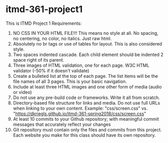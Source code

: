 # itmd-361-project1
This is ITMD Project 1 
Requirements:
1. NO CSS IN YOUR HTML FILE!!! This means no style at all. No spacing, no centering, no color, no italics. Just raw html.
2. Absolutely no br tags or use of tables for layout. This is also considered style.
3. Two spaces indented cascade. Each child element should be indented 2 space right of its parent.
4. Three images of HTML validation, one for each page. W3C HTML validator (-50% if it doesn't validate)
5. Create a bulleted list at the top of each page. The list items will be the file names of all 3 pages. This is your basic navigation.
6. Include at least three HTML images and one other form of media (audio or video)
7. Do not use any pre-build code or frameworks. Write it all from scratch.
8. Directory-based file structure for links and media. Do not use full URLs when linking to your own content. Example: "css/screen.css" vs. "https://dkriegls.github.io/itmd-361-spring2018/css/screen.css"
9. At least 10 commits to your Github repository; with meaningful commit messages that accurately reflect your changes
10. Git repository must contain only the files and commits from this project. Each website you make for this class should have its own repository.

